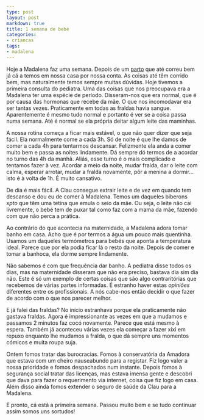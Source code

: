 ```yaml
---
type: post
layout: post
markdown: true
title: 1 semana de bebé
categories:
- criancas
tags:
- madalena
---
```


Hoje a Madalena faz uma semana. Depois de um [parto](/tag/parto-da-madalena/) que até correu bem já
cá a temos em nossa casa por nossa conta. As coisas até têm corrido bem, mas naturalmente temos sempre
muitas dúvidas. Hoje tivemos a primeira consulta do pediatra. Uma das coisas que nos preocupava era
a Madalena ter uma espécie de período. Disseram-nos que era normal, que é por causa das hormonas que
recebe da mãe. O que nos incomodavar era ser tantas vezes. Praticamente em todas as fraldas havia sangue.
Aparentemente é mesmo tudo normal e portanto é ver se a coisa passa numa semana. Até é normal se ela 
própria deitar algum leite das maminhas.

A nossa rotina começa a ficar mais estável, o que não quer dizer que seja fácil. Ela normalmente come
a cada 3h. Só de noite é que lhe damos de comer a cada 4h para tentarmos descansar. Felizmente ela
anda a comer muito bem e passa as noites lindamente. Dá sempre dó termos de a acordar no turno das 4h 
da manhã. Aliás, esse turno é o mais complicado e tentamos fazer à vez. Acordar a meio da noite, mudar 
fralda, dar o leite com calma, esperar arrotar, mudar a fralda novamente, pôr a menina a dormir...
isto é à volta de 1h. É muito cansativo.

De dia é mais fácil. A Clau consegue extrair leite e de vez em quando tem descanso e dou eu de comer
à Madalena. Temos um daqueles biberons _xpto_ que têm uma tetina que emula o seio da mãe. Ou seja,
o leite não cai livremente, o bebé tem de puxar tal como faz com a mama da mãe, fazendo com que não
perca a prática.

Ao contrário do que acontecia na maternidade, a Madalena adora tomar banho em casa. Acho que é por 
termos a água um pouco mais quentinha. Usamos um daqueles termómetros para bebés que aponta a 
temperatura ideal. Parece que por ela podia ficar lá o resto da noite. Depois de comer e tomar
a banhoca, ela dorme sempre lindamente.

Não sabemos é com que frequência dar banho. A pediatra disse todos os dias, mas na maternidade
disseram que não era preciso, bastava dia sim dia não. Este é só um exemplo de certas coisas que
são algo contraritórias que recebemos de várias partes informadas. É estranho haver estas _opiniões_
diferentes entre os profissionais. A nós cabe-nos então decidir o que fazer de acordo com o que 
nos parecer melhor.

E já falei das fraldas? No início estranhava porque ela praticamente não gastava fraldas. Agora é
impressionante as vezes em que a mudamos e passamos 2 minutos faz cocó novamente. Parece que está
mesmo à espera. Também já aconteceu várias vezes ela começar a fazer xixi em repuxo enquanto
lhe mudamos a fralda, o que dá sempre uns momentos cómicos e muita roupa suja.

Ontem fomos tratar das burocracias. Fomos à conservatória da Amadora que estava com um cheiro
nauseabundo para a registar. Fiz logo valer a nossa prioridade e fomos despachados num instante.
Depois fomos à segurança social tratar das licenças, mas estava imensa gente e descobri que dava 
para fazer o requerimento via internet, coisa que fiz logo em casa. Além disso ainda fomos extender
o seguro de saúde da Clau para a Madalena.

E pronto, cá está a primeira semana. Passou muito bem e se tudo continuar assim somos uns sortudos!


